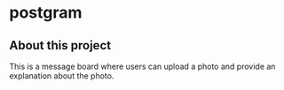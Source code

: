 # postgram
## About this project
This is a message board where users can upload a photo and provide an explanation about the photo.

